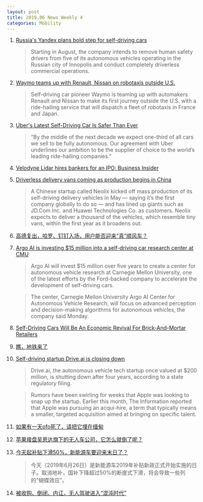 ```yaml
---
layout: post
title: 2019.06 News Weekly 4
categories: Mobility
---
```


1. [Russia's Yandex plans bold step for self-driving cars](https://europe.autonews.com/automakers/russias-yandex-plans-bold-step-self-driving-cars)

    > Starting in August, the company intends to remove human safety drivers from five of its autonomous vehicles operating in the Russian city of Innopolis and conduct completely driverless commercial operations.

2. [Waymo teams up with Renault, Nissan on robotaxis outside U.S.](https://www.spokesman.com/stories/2019/jun/20/waymo-teams-up-with-renault-nissan-on-robotaxis-ou/)

    > Self-driving car pioneer Waymo is teaming up with automakers Renault and Nissan to make its first journey outside the U.S. with a ride-hailing service that will dispatch a fleet of robotaxis in France and Japan.

3. [Uber's Latest Self-Driving Car Is Safer Than Ever](https://www.newsmax.com/larryalton/self-driving-car-uber/2019/06/23/id/921615/)

    > “By the middle of the next decade we expect one-third of all cars we sell to be fully autonomous. Our agreement with Uber underlines our ambition to be the supplier of choice to the world’s leading ride-hailing companies.”

4. [Velodyne Lidar hires bankers for an IPO: Business Insider](https://kfgo.com/news/articles/2019/jun/22/velodyne-lidar-hires-bankers-for-an-ipo-business-insider/)

5. [Driverless delivery vans coming as production begins in China](https://www.denverpost.com/2019/06/23/china-driverless-delivery-vans/)

    > A Chinese startup called Neolix kicked off mass production of its self-driving delivery vehicles in May — saying it’s the first company globally to do so — and has lined up giants such as JD.Com Inc. and Huawei Technologies Co. as customers. Neolix expects to deliver a thousand of the vehicles, which resemble tiny vans, within the first year as it broadens out.

6. [高德复出，哈罗、钉钉入场，用户能否迎来“真”顺风车？](https://36kr.com/p/5218780)

7. [Argo AI is investing $15 million into a self-driving car research center at CMU](https://techcrunch.com/2019/06/24/argo-ai-is-investing-15-million-into-a-self-driving-car-research-center-at-cmu/)

    > Argo AI  will invest $15 million over five years to create a center for autonomous vehicle research at Carnegie Mellon University,  one of the latest efforts by the Ford-backed company to accelerate the development of self-driving cars.

    > The center, Carnegie Mellon University Argo AI Center for Autonomous Vehicle Research, will focus on advanced perception and decision-making algorithms for autonomous vehicles, the company said Monday.

8. [Self-Driving Cars Will Be An Economic Revival For Brick-And-Mortar Retailers](https://www.retailtouchpoints.com/features/executive-viewpoints/self-driving-cars-will-be-an-economic-revival-for-brick-and-mortar-retailers)

9. [瞧，地铁来了](https://www.huxiu.com/article/305737.html)

10. [Self-driving startup Drive.ai is closing down](https://techcrunch.com/2019/06/25/self-driving-startup-drive-ai-is-closing-down/)

    > Drive.ai,  the autonomous vehicle tech startup once valued at $200 million, is shutting down after four years, according to a state regulatory filing.

    > Rumors have been swirling for weeks that Apple  was looking to snap up the startup. Earlier this month, The Information reported that Apple was pursuing an acqui-hire, a term that typically means a smaller, targeted acquisition aimed at bringing on specific talent.

11. [如果有一天ofo死了，请把它埋在缅甸](https://www.huxiu.com/article/305792.html)

12. [苹果接盘吴恩达旗下的无人车公司，它怎么就倒了呢？](https://www.huxiu.com/article/305815.html)

13. [今天起补贴下滑50%，新能源车要迎来末日了？](https://www.huxiu.com/article/305837.html)

    > 今天（2019年6月26日）是新能源车2019年补贴新政正式开始实施的日子。取消地补，国补下降超过50%的断崖式下滑，将会导致一些列的“蝴蝶效应”。

14. [被收购、倒闭、内讧，无人驾驶进入“混沌时代”](https://www.huxiu.com/article/305847.html)